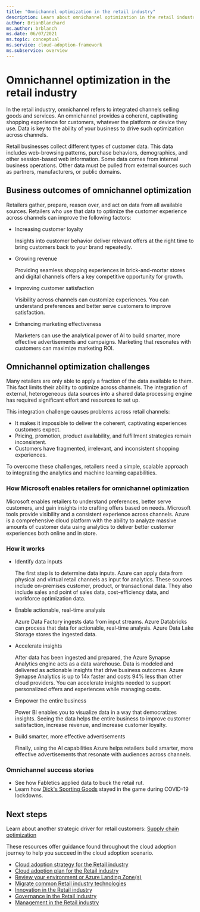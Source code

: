 ```yaml
---
title: "Omnichannel optimization in the retail industry"
description: Learn about omnichannel optimization in the retail industry by using Azure services to integrate channels selling goods and services.
author: BrianBlanchard
ms.author: brblanch
ms.date: 06/07/2021
ms.topic: conceptual
ms.service: cloud-adoption-framework
ms.subservice: overview
---
```


# Omnichannel optimization in the retail industry

In the retail industry, omnichannel refers to integrated channels selling goods and services. An omnichannel provides a coherent, captivating shopping experience for customers, whatever the platform or device they use. Data is key to the ability of your business to drive such optimization across channels.

Retail businesses collect different types of customer data. This data includes web-browsing patterns, purchase behaviors, demographics, and other session-based web information. Some data comes from internal business operations. Other data must be pulled from external sources such as partners, manufacturers, or public domains.

## Business outcomes of omnichannel optimization

Retailers gather, prepare, reason over, and act on data from all available sources. Retailers who use that data to optimize the customer experience across channels can improve the following factors:

- Increasing customer loyalty

  Insights into customer behavior deliver relevant offers at the right time to bring customers back to your brand repeatedly.

- Growing revenue

  Providing seamless shopping experiences in brick-and-mortar stores and digital channels offers a key competitive opportunity for growth.

- Improving customer satisfaction

  Visibility across channels can customize experiences. You can understand preferences and better serve customers to improve satisfaction.

- Enhancing marketing effectiveness

  Marketers can use the analytical power of AI to build smarter, more effective advertisements and campaigns. Marketing that resonates with customers can maximize marketing ROI.

## Omnichannel optimization challenges

Many retailers are only able to apply a fraction of the data available to them. This fact limits their ability to optimize across channels. The integration of external, heterogeneous data sources into a shared data processing engine has required significant effort and resources to set up.

This integration challenge causes problems across retail channels:

- It makes it impossible to deliver the coherent, captivating experiences customers expect.
- Pricing, promotion, product availability, and fulfillment strategies remain inconsistent.
- Customers have fragmented, irrelevant, and inconsistent shopping experiences.

To overcome these challenges, retailers need a simple, scalable approach to integrating the analytics and machine learning capabilities.

### How Microsoft enables retailers for omnichannel optimization

Microsoft enables retailers to understand preferences, better serve customers, and gain insights into crafting offers based on needs. Microsoft tools provide visibility and a consistent experience across channels. Azure is a comprehensive cloud platform with the ability to analyze massive amounts of customer data using analytics to deliver better customer experiences both online and in store.

### How it works

- Identify data inputs

  The first step is to determine data inputs. Azure can apply data from physical and virtual retail channels as input for analytics. These sources include on-premises customer, product, or transactional data. They also include sales and point of sales data, cost-efficiency data, and workforce optimization data.

- Enable actionable, real-time analysis

  Azure Data Factory ingests data from input streams. Azure Databricks can process that data for actionable, real-time analysis. Azure Data Lake Storage stores the ingested data.

- Accelerate insights

  After data has been ingested and prepared, the Azure Synapse Analytics engine acts as a data warehouse. Data is modeled and delivered as actionable insights that drive business outcomes. Azure Synapse Analytics is up to 14x faster and costs 94% less than other cloud providers.  You can accelerate insights needed to support personalized offers and experiences while managing costs.

- Empower the entire business

  Power BI enables you to visualize data in a way that democratizes insights. Seeing the data helps the entire business to improve customer satisfaction, increase revenue, and increase customer loyalty.

- Build smarter, more effective advertisements

  Finally, using the AI capabilities Azure helps retailers build smarter, more effective advertisements that resonate with audiences across channels.

### Omnichannel success stories

- See how Fabletics applied data to buck the retail rut.  
- Learn how [Dick's Sporting Goods](https://customers.microsoft.com/en-us/story/857270-dickssportinggoods-vmware-azure) stayed in the game during COVID-19 lockdowns.

## Next steps

Learn about another strategic driver for retail customers: [Supply chain optimization](./retail-supply-chain-optimization.md)

These resources offer guidance found throughout the cloud adoption journey to help you succeed in the cloud adoption scenario.

- [Cloud adoption strategy for the Retail industry](./strategy.md)
- [Cloud adoption plan for the Retail industry](./plan.md)
- [Review your environment or Azure Landing Zone(s)](./ready.md)
- [Migrate common Retail industry technologies](./migrate.md)
- [Innovation in the Retail industry](./innovate.md)
- [Governance in the Retail industry](./govern.md)
- [Management in the Retail industry](./manage.md)
